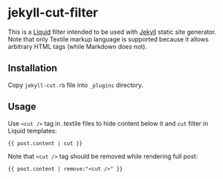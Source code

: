 # jekyll-cut-filter

This is a [Liquid](http://liquidmarkup.org/) filter intended to be used with [Jekyll](http://github.com/mojombo/jekyll) static site generator. Note that only Textile markup language is supported because it allows arbitrary HTML tags (while Markdown does not).

## Installation

Copy `jekyll-cut.rb` file into `_plugins` directory.

## Usage

Use `<cut />` tag in .textile files to hide content below it and `cut` filter in Liquid templates:

    {{ post.content | cut }}
    
Note that `<cut />` tag should be removed while rendering full post:

    {{ post.content | remove:"<cut />" }}
